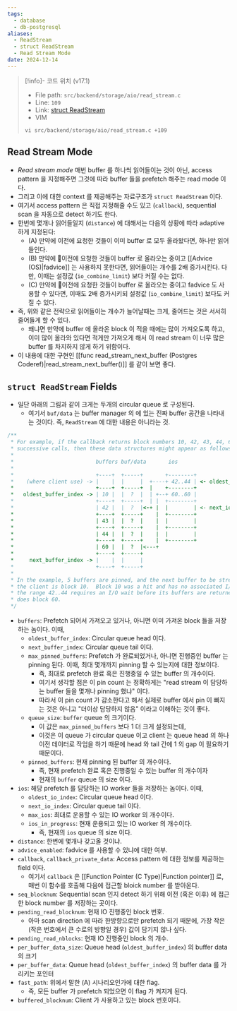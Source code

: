 ```yaml
---
tags:
  - database
  - db-postgresql
aliases:
  - ReadStream
  - struct ReadStream
  - Read Stream Mode
date: 2024-12-14
---
```

> [!info]- 코드 위치 (v17.1)
> - File path: `src/backend/storage/aio/read_stream.c`
> - Line: `109`
> - Link: [struct ReadStream](https://github.com/postgres/postgres/blob/REL_17_1/src/backend/storage/aio/read_stream.c#L106-L154)
> - VIM
> ```
> vi src/backend/storage/aio/read_stream.c +109
> ```

## Read Stream Mode

- *Read stream mode* 매번 buffer 를 하나씩 읽어들이는 것이 아닌, access pattern 을 지정해주면 그것에 따라 buffer 들을 prefetch 해주는 read mode 이다.
- 그리고 이에 대한 context 를 제공해주는 자료구조가 `struct ReadStream` 이다.
- 여기서 access pattern 은 직접 지정해줄 수도 있고 (`callback`), sequential scan 을 자동으로 detect 하기도 한다.
- 한번에 몇개나 읽어들일지 (`distance`) 에 대해서는 다음의 상황에 따라 adaptive 하게 지정된다:
	- (A) 만약에 이전에 요청한 것들이 이미 buffer 로 모두 올라왔다면, 하나만 읽어들인다.
	- (B) 만약에 이전에 요청한 것들이 buffer 로 올라오는 중이고 [[Advice (OS)|fadvice]] 는 사용하지 못한다면, 읽어들이는 개수를 2배 증가시킨다. 다만, 이때는 설정값 (`io_combine_limit`) 보다 커질 수는 없다.
	- (C) 만약에 이전에 요청한 것들이 buffer 로 올라오는 중이고 fadvice 도 사용할 수 있다면, 이때도 2배 증가시키되 설정값 (`io_combine_limit`) 보다도 커질 수 있다.
- 즉, 위와 같은 전략으로 읽어들이는 개수가 늘어날때는 크게, 줄어드는 것은 서서히 줄어들게 할 수 있다.
	- 왜냐면 만약에 buffer 에 올라온 block 이 적을 때에는 많이 가져오도록 하고, 이미 많이 올라와 있다면 적게만 가져오게 해서 이 read stream 이 너무 많은 buffer 를 차지하지 않게 하기 위함이다.
- 이 내용에 대한 구현인 [[func read_stream_next_buffer (Postgres Coderef)|read_stream_next_buffer()]] 를 같이 보면 좋다.

## `struct ReadStream` Fields

- 일단 아래의 그림과 같이 크게는 두개의 circular queue 로 구성된다.
	- 여기서 `buf/data` 는 buffer manager 의 에 있는 진짜 buffer 공간을 나타내는 것이다. 즉, `ReadStream` 에 대한 내용은 아니라는 것.

```c
/**
 * For example, if the callback returns block numbers 10, 42, 43, 44, 60 in
 * successive calls, then these data structures might appear as follows:
 *
 *                          buffers buf/data       ios
 *
 *                          +----+  +-----+       +--------+
 *    (where client use) -> |    |  |     |  +----+ 42..44 | <- oldest_io_index
 *                          +----+  +-----+  |    +--------+
 *   oldest_buffer_index -> | 10 |  |  ?  |  | +--+ 60..60 |
 *                          +----+  +-----+  | |  +--------+
 *                          | 42 |  |  ?  |<-+ |  |        | <- next_io_index
 *                          +----+  +-----+    |  +--------+
 *                          | 43 |  |  ?  |    |  |        |
 *                          +----+  +-----+    |  +--------+
 *                          | 44 |  |  ?  |    |  |        |
 *                          +----+  +-----+    |  +--------+
 *                          | 60 |  |  ?  |<---+
 *                          +----+  +-----+
 *     next_buffer_index -> |    |  |     |
 *                          +----+  +-----+
 *
 * In the example, 5 buffers are pinned, and the next buffer to be streamed to
 * the client is block 10.  Block 10 was a hit and has no associated I/O, but
 * the range 42..44 requires an I/O wait before its buffers are returned, as
 * does block 60.
 */
```

- `buffers`: Prefetch 되어서 가져오고 있거나, 아니면 이미 가져온 block 들을 저장하는 놈이다. 이때,
	- `oldest_buffer_index`: Circular queue head 이다.
	- `next_buffer_index`: Circular queue tail 이다.
	- `max_pinned_buffers`: Prefetch 가 완료되었거나, 아니면 진행중인 buffer 는 pinning 된다. 이때, 최대 몇개까지 pinning 할 수 있는지에 대한 정보이다.
		- 즉, 최대로 prefetch 완료 혹은 진행중일 수 있는 buffer 의 개수이다.
		- 여기서 생각할 점은 이 pin count 는 정확하게는 "read stream 이 담당하는 buffer 들을 몇개나 pinning 했냐" 이다.
		- 따라서 이 pin count 가 감소한다고 해서 실제로 buffer 에서 pin 이 빠지는 것은 아니고 "더이상 담당하지 않음" 이라고 이해하는 것이 좋다.
	- `queue_size`: `buffer` queue 의 크기이다.
		- 이 값은 `max_pinned_buffers` 보다 1 더 크게 설정되는데,
		- 이것은 이 queue 가 circular queue 이고 client 는 queue head 의 하나 이전 데이터로 작업을 하기 때문에 head 와 tail 간에 1 의 gap 이 필요하기 때문이다.
	- `pinned_buffers`: 현재 pinning 된 buffer 의 개수이다.
		- 즉, 현재 prefetch 완료 혹은 진행중일 수 있는 buffer 의 개수이자
		- 현재의 `buffer` queue 의 size 이다.
- `ios`: 해당 prefetch 를 담당하는 IO worker 들을 저장하는 놈이다. 이때,
	- `oldest_io_index`: Circular queue head 이다.
	- `next_io_index`: Circular queue tail 이다.
	- `max_ios`: 최대로 운용할 수 있는 IO worker 의 개수이다.
	- `ios_in_progress`: 현재 운용되고 있는 IO worker 의 개수이다.
		- 즉, 현재의 `ios` queue 의 size 이다.
- `distance`: 한번에 몇개나 갖고올 것이냐.
- `advice_enabled`: fadvice 를 사용할 수 있냐에 대한 여부.
- `callback`, `callback_private_data`: Access pattern 에 대한 정보를 제공하는 field 이다.
	- 여기서 `callback` 은 [[Function Pointer (C Type)|Function pointer]] 로, 매번 이 함수를 호출해 다음에 접근할 bloick number 를 받아온다.
- `seq_blocknum`: Sequential scan 인지 detect 하기 위해 이전 (혹은 이후) 에 접근한 block number 를 저장하는 곳이다.
- `pending_read_blocknum`: 현재 IO 진행중인 block 번호.
	- 아마 scan direction 에 따라 한방향으로만 prefetch 되기 때문에, 가장 작은 (작은 번호에서 큰 수로의 방향일 경우) 값이 담기지 않나 싶다.
- `pending_read_nblocks`: 현재 IO 진행중인 block 의 개수.
- `per_buffer_data_size`: Queue head (`oldest_buffer_index`) 의 buffer data 의 크기
- `per_buffer_data`: Queue head (`oldest_buffer_index`) 의 buffer data 를 가리키는 포인터
- `fast_path`: 위에서 말한 (A) 시나리오인가에 대한 flag.
	- 즉, 모든 buffer 가 prefetch 되었으면 이 flag 가 켜지게 된다.
- `buffered_blocknum`: Client 가 사용하고 있는 block 번호이다.
